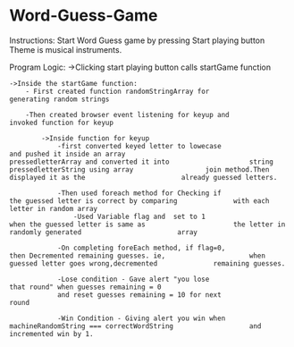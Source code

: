 # Word-Guess-Game

Instructions:
Start Word Guess game by pressing Start playing button
Theme is musical instruments.

Program Logic:
->Clicking start playing button calls startGame function

	->Inside the startGame function:
		- First created function randomStringArray for 				  generating random strings

		-Then created browser event listening for keyup and 			invoked function for keyup

			->Inside function for keyup
				-first converted keyed letter to lowecase 					and pushed it inside an array 							pressedletterArray and converted it into 					string pressedletterString using array 					join method.Then displayed it as the 						already guessed letters.

				-Then used foreach method for Checking if 					the guessed letter is correct by comparing 				with each letter in random array
					-Used Variable flag and  set to 1 						when the guessed letter is same as 						the letter in randomly generated 						array

				-On completing foreEach method, if flag=0, 				then Decremented remaining guesses. ie, 					when guessed letter goes wrong,decremented 				remaining guesses.

				-Lose condition - Gave alert "you lose 					that round" when guesses remaining = 0
				and reset guesses remaining = 10 for next 					round

				-Win Condition - Giving alert you win when 				machineRandomString === correctWordString 					and incremented win by 1.
